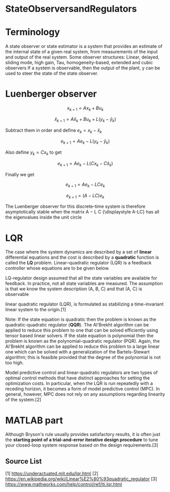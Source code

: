 # StateObserversandRegulators

# Terminology
A state observer or state estimator is a system that provides an estimate of the internal state of a given real system, from measurements of the input and output of the real system.
Some observer structures: Linear, delayed, sliding mode, high gain, Tau, homogeneity-based, extended and cubic observers
If a system is observable,  then the output of the plant, y can be used to steer the state of the state observer.

# Luenberger observer

```math
x_{k+1}  = Ax_{k} + Bu_k
```
```math
\hat{x}_{k+1}  = A\hat{x}_{k} + Bu_k +L(y_k-\hat{y}_k)
```
Subtract them in order and define $e_{k} = x_{k} - \hat{x}_{k}$

```math
{e}_{k+1}  = Ae_{k} - L(y_k-\hat{y}_k)
```
Also define  $y_{k} = Cx_{k}$  to get
```math
{e}_{k+1}  = Ae_{k} - L(Cx_{k}-C\hat{x}_k)
```
Finally we get
```math
{e}_{k+1}  = Ae_{k} - LCe_{k}
```

```math
{e}_{k+1}  = (A-LC)e_{k}
```

 The Luenberger observer for this discrete-time system is therefore asymptotically stable when the matrix A − L C {\displaystyle A-LC} has all the eigenvalues inside the unit circle

 # LQR
The case where the system dynamics are described by a set of **linear** differential equations and the cost is described by a **quadratic** function is called the **LQ** problem.
Linear–quadratic regulator (LQR) is a feedback controller whose equations are to be given below. 

LQ-regulator design assumed that all the state variables are available for feedback. In practice, not all state variables are measured.
The assumption is that we know the system description
(A, B, C) and that (A, C) is observable


linear quadratic regulator (LQR), is formulated as stabilizing a time-invariant linear system to the origin.[1]

Note: If the state equation is quadratic then the problem is known as the quadratic-quadratic regulator (**QQR**). The Al'Brekht algorithm can be applied to reduce this problem to one that can be solved efficiently using tensor based linear solvers.
If the state equation is polynomial then the problem is known as the polynomial-quadratic regulator (PQR). Again, the Al'Brekht algorithm can be applied to reduce this problem to a large linear one which can be solved with a generalization of the Bartels-Stewart algorithm; this is feasible provided that the degree of the polynomial is not too high.

Model predictive control and linear-quadratic regulators are two types of optimal control methods that have distinct approaches for setting the optimization costs. In particular, when the LQR is run repeatedly with a receding horizon, it becomes a form of model predictive control (MPC). In general, however, MPC does not rely on any assumptions regarding linearity of the system.[2]

# MATLAB part
Although Bryson's rule usually provides satisfactory results, it is often just the **starting point of a trial-and-error iterative design procedure** to tune your closed-loop system response based on the design requirements.[3]

## Source List
[1] https://underactuated.mit.edu/lqr.html
[2] https://en.wikipedia.org/wiki/Linear%E2%80%93quadratic_regulator
[3] https://www.mathworks.com/help/control/ref/lti.lqr.html
